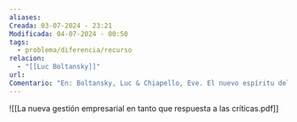 ```yaml
---
aliases: 
Creada: 03-07-2024 - 23:21
Modificada: 04-07-2024 - 00:50
tags:
  - problema/diferencia/recurso
relacion:
  - "[[Luc Boltansky]]"
url: 
Comentario: "En: Boltansky, Luc & Chiapello, Eve. El nuevo espíritu del capitalismo. Madrid: Akal, 2002. pp. 148-152. ISBN 8446015587"
---
```



![[La nueva gestión empresarial en tanto que respuesta a las críticas.pdf]]
